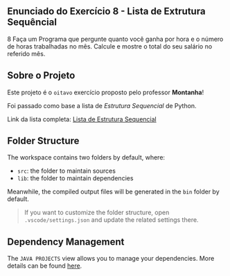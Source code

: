 ## Enunciado do Exercício 8 - Lista de Extrutura Sequêncial

8 Faça um Programa que pergunte quanto você ganha por hora e o número de horas trabalhadas no mês. Calcule e mostre o total do seu salário no referido mês.

## Sobre o Projeto

Este projeto é o `oitavo` exercício proposto pelo professor **Montanha**!

Foi passado como base a lista de _Estrutura Sequencial_ de Python.

Link da lista completa: [Lista de Estrutura Sequencial](https://wiki.python.org.br/EstruturaSequencial)


## Folder Structure

The workspace contains two folders by default, where:

- `src`: the folder to maintain sources
- `lib`: the folder to maintain dependencies

Meanwhile, the compiled output files will be generated in the `bin` folder by default.

> If you want to customize the folder structure, open `.vscode/settings.json` and update the related settings there.

## Dependency Management

The `JAVA PROJECTS` view allows you to manage your dependencies. More details can be found [here](https://github.com/microsoft/vscode-java-dependency#manage-dependencies).